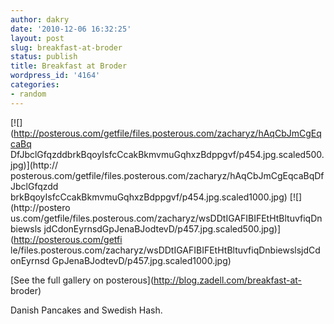 ```yaml
---
author: dakry
date: '2010-12-06 16:32:25'
layout: post
slug: breakfast-at-broder
status: publish
title: Breakfast at Broder
wordpress_id: '4164'
categories:
- random
---
```


[![](http://posterous.com/getfile/files.posterous.com/zacharyz/hAqCbJmCgEqcaBq
DfJbclGfqzddbrkBqoyIsfcCcakBkmvmuGqhxzBdppgvf/p454.jpg.scaled500.jpg)](http://
posterous.com/getfile/files.posterous.com/zacharyz/hAqCbJmCgEqcaBqDfJbclGfqzdd
brkBqoyIsfcCcakBkmvmuGqhxzBdppgvf/p454.jpg.scaled1000.jpg) [![](http://postero
us.com/getfile/files.posterous.com/zacharyz/wsDDtIGAFIBIFEtHtBltuvfiqDnbiewsls
jdCdonEyrnsdGpJenaBJodtevD/p457.jpg.scaled500.jpg)](http://posterous.com/getfi
le/files.posterous.com/zacharyz/wsDDtIGAFIBIFEtHtBltuvfiqDnbiewslsjdCdonEyrnsd
GpJenaBJodtevD/p457.jpg.scaled1000.jpg)

[See the full gallery on posterous](http://blog.zadell.com/breakfast-at-
broder)

Danish Pancakes and Swedish Hash.

